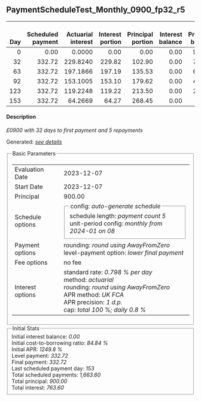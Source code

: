 <h2>PaymentScheduleTest_Monthly_0900_fp32_r5</h2>
<table>
    <thead style="vertical-align: bottom;">
        <th style="text-align: right;">Day</th>
        <th style="text-align: right;">Scheduled payment</th>
        <th style="text-align: right;">Actuarial interest</th>
        <th style="text-align: right;">Interest portion</th>
        <th style="text-align: right;">Principal portion</th>
        <th style="text-align: right;">Interest balance</th>
        <th style="text-align: right;">Principal balance</th>
        <th style="text-align: right;">Total actuarial interest</th>
        <th style="text-align: right;">Total interest</th>
        <th style="text-align: right;">Total principal</th>
    </thead>
    <tr style="text-align: right;">
        <td class="ci00">0</td>
        <td class="ci01" style="white-space: nowrap;">0.00</td>
        <td class="ci02">0.0000</td>
        <td class="ci03">0.00</td>
        <td class="ci04">0.00</td>
        <td class="ci05">0.00</td>
        <td class="ci06">900.00</td>
        <td class="ci07">0.0000</td>
        <td class="ci08">0.00</td>
        <td class="ci09">0.00</td>
    </tr>
    <tr style="text-align: right;">
        <td class="ci00">32</td>
        <td class="ci01" style="white-space: nowrap;">332.72</td>
        <td class="ci02">229.8240</td>
        <td class="ci03">229.82</td>
        <td class="ci04">102.90</td>
        <td class="ci05">0.00</td>
        <td class="ci06">797.10</td>
        <td class="ci07">229.8240</td>
        <td class="ci08">229.82</td>
        <td class="ci09">102.90</td>
    </tr>
    <tr style="text-align: right;">
        <td class="ci00">63</td>
        <td class="ci01" style="white-space: nowrap;">332.72</td>
        <td class="ci02">197.1866</td>
        <td class="ci03">197.19</td>
        <td class="ci04">135.53</td>
        <td class="ci05">0.00</td>
        <td class="ci06">661.57</td>
        <td class="ci07">427.0106</td>
        <td class="ci08">427.01</td>
        <td class="ci09">238.43</td>
    </tr>
    <tr style="text-align: right;">
        <td class="ci00">92</td>
        <td class="ci01" style="white-space: nowrap;">332.72</td>
        <td class="ci02">153.1005</td>
        <td class="ci03">153.10</td>
        <td class="ci04">179.62</td>
        <td class="ci05">0.00</td>
        <td class="ci06">481.95</td>
        <td class="ci07">580.1111</td>
        <td class="ci08">580.11</td>
        <td class="ci09">418.05</td>
    </tr>
    <tr style="text-align: right;">
        <td class="ci00">123</td>
        <td class="ci01" style="white-space: nowrap;">332.72</td>
        <td class="ci02">119.2248</td>
        <td class="ci03">119.22</td>
        <td class="ci04">213.50</td>
        <td class="ci05">0.00</td>
        <td class="ci06">268.45</td>
        <td class="ci07">699.3359</td>
        <td class="ci08">699.33</td>
        <td class="ci09">631.55</td>
    </tr>
    <tr style="text-align: right;">
        <td class="ci00">153</td>
        <td class="ci01" style="white-space: nowrap;">332.72</td>
        <td class="ci02">64.2669</td>
        <td class="ci03">64.27</td>
        <td class="ci04">268.45</td>
        <td class="ci05">0.00</td>
        <td class="ci06">0.00</td>
        <td class="ci07">763.6028</td>
        <td class="ci08">763.60</td>
        <td class="ci09">900.00</td>
    </tr>
</table>
<h4>Description</h4>
<p><i>£0900 with 32 days to first payment and 5 repayments</i></p>
<p>Generated: <i><a href="../GeneratedDate.html">see details</a></i></p>
<fieldset><legend>Basic Parameters</legend>
<table>
    <tr>
        <td>Evaluation Date</td>
        <td>2023-12-07</td>
    </tr>
    <tr>
        <td>Start Date</td>
        <td>2023-12-07</td>
    </tr>
    <tr>
        <td>Principal</td>
        <td>900.00</td>
    </tr>
    <tr>
        <td>Schedule options</td>
        <td>
            <fieldset>
                <legend>config: <i>auto-generate schedule</i></legend>
                <div>schedule length: <i><i>payment count</i> 5</i></div>
                <div>unit-period config: <i>monthly from 2024-01 on 08</i></div>
            </fieldset>
        </td>
    </tr>
    <tr>
        <td>Payment options</td>
        <td>
            <div>
                <div>rounding: <i>round using AwayFromZero</i></div>
                <div>level-payment option: <i>lower&nbsp;final&nbsp;payment</i></div>
            </div>
        </td>
    </tr>
    <tr>
        <td>Fee options</td>
        <td>no fee
        </td>
    </tr>
    <tr>
        <td>Interest options</td>
        <td>
            <div>
                <div>standard rate: <i>0.798 % per day</i></div>
                <div>method: <i>actuarial</i></div>
                <div>rounding: <i>round using AwayFromZero</i></div>
                <div>APR method: <i>UK FCA</i></div>
                <div>APR precision: <i>1 d.p.</i></div>
                <div>cap: <i>total 100 %; daily 0.8 %</div>
            </div>
        </td>
    </tr>
</table></fieldset>
<fieldset><legend>Initial Stats</legend>
<div>
    <div>Initial interest balance: <i>0.00</i></div>
    <div>Initial cost-to-borrowing ratio: <i>84.84 %</i></div>
    <div>Initial APR: <i>1249.8 %</i></div>
    <div>Level payment: <i>332.72</i></div>
    <div>Final payment: <i>332.72</i></div>
    <div>Last scheduled payment day: <i>153</i></div>
    <div>Total scheduled payments: <i>1,663.60</i></div>
    <div>Total principal: <i>900.00</i></div>
    <div>Total interest: <i>763.60</i></div>
</div></fieldset>